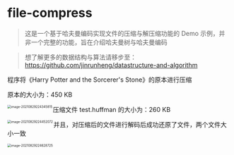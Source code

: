 # file-compress
>这是一个基于哈夫曼编码实现文件的压缩与解压缩功能的 Demo 示例，并非一个完整的功能，旨在介绍哈夫曼树与哈夫曼编码

>想了解更多的数据结构与算法请移步至：https://github.com/jinrunheng/datastructure-and-algorithm

程序将《Harry Potter and the Sorcerer's Stone》的原本进行压缩

原本的大小为：450 KB

<img src="https://tva1.sinaimg.cn/large/008i3skNgy1gty1irr5dej60eg0fyab802.jpg" alt="image-20210829224345815" style="zoom:50%;" align="left"/>

压缩文件 test.huffman 的大小为：260 KB

<img src="https://tva1.sinaimg.cn/large/008i3skNgy1gty1jrg91gj60em0f2my202.jpg" alt="image-20210829224452072" style="zoom:50%;" align="left"/>

并且，对压缩后的文件进行解码后成功还原了文件，两个文件大小一致

<img src="https://tva1.sinaimg.cn/large/008i3skNgy1gty1lhl0ydj60te0fmmzp02.jpg" alt="image-20210829224628725" style="zoom:50%;" align="left"/>



